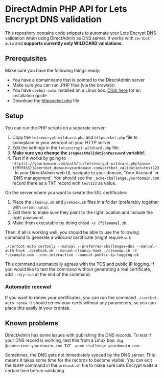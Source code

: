 # DirectAdmin PHP API for Lets Encrypt DNS validation

This repository contains code snippets to automate your Lets Encrypt DNS validation when using DirectAdmin as DNS server. It works with `certbot-auto` and **supports currently only WILDCARD validations**.

## Prerequisites

Make sure you have the following things ready:
- You have a domainname that is pointed to the DirectAdmin server
- Make sure you can run .PHP files (via the browser)
- You have `cerbot-auto` installed on a Linux box. [Click here](https://certbot.eff.org/docs/install.html) for an installation guide
- Download the [httpsocket.php](https://github.com/arian/DirectAdminApi/blob/master/Source/HTTPSocket.php) file

## Setup

You can run the PHP scripts on a seperate server:

1. Copy the `letsencrypt-wildcard.php` and `httpsocket.php` file to someplace in your webroot on your HTTP server
2. Edit the settings in the `letsencrypt-wildcard.php` file.
3. **Make sure you change the `$requestValidationPassword` variable!**.
4. Test if it works by going to `http(s)://yourdomain.com/path/to/letsencrypt-wildcard.php?pass={{MYPASS}}&certbot_domain=yourdomain.com&certbot_validation=test123`. In your DirectAdmin web UI, navigate to your domain, 'Your Account' => 'DNS management'. You should see the `_acme-challenge.yourdomain.com` record there as a TXT record with `test123` as value.

On the server where you want to create the SSL certificates:

1. Place the `cleanup.sh` and `prehook.sh` files in a folder (preferably together with `cerbot-auto`). 
2. Edit them to make sure they point to the right location and include the right password. 
3. Make them executable by doing `chmod +x {filename}.sh`. 

Then, if all is working well, you should be able to use the following command to generate a wildcard certificate (might require `su`):

`./certbot-auto certonly --manual --preferred-challenges=dns --manual-auth-hook ./prehook.sh --manual-cleanup-hook ./cleanup.sh -d *.example.com --non-interactive --manual-public-ip-logging-ok`

This command automatically agrees with the TOS and public IP logging. If you would like to test the command without generating a real certificate, add `--dry-run` at the end of the command. 

### Automatic renewal
If you want to renew your certificates, you can run the command `./certbot-auto renew`. It should renew your certs without any parameters, so you can place this easily in your crontab.

## Known problems

DirectAdmin has some issues with publishing the DNS records. To test if your DNS record is working, test this from a Linux box: `dig @nameserver.yourdomain.com TXT _acme-challenge.yourdomain.com`. 

Sometimes, the DNS gets not immediately synced by the DNS server. This means it takes some time for the records to become visible. You can edit the `SLEEP` command in the `prehook.sh` file to make sure Lets Encrypt waits a certain time before validating.